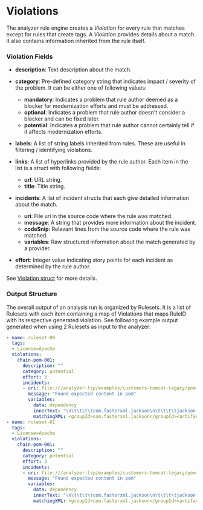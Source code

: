 # Violations

The analyzer rule engine creates a _Violation_ for every rule that matches except for rules that create tags. A _Violation_ provides details about a match. It also contains information inherited from the rule itself.

### Violation Fields

* **description**: Text description about the match. 

* **category**: Pre-defined category string that indicates impact / severity of the problem. It can be either one of following values:
  * **mandatory**: Indicates a problem that rule author deemed as a blocker for modernization efforts and must be addressed.
  * **optional**: Indicates a problem that rule author doesn't consider a blocker and can be fixed later.
  * **potential**: Indicates a problem that rule author cannot certainly tell if it affects modernization efforts.

* **labels**: A list of string labels inherited from rules. These are useful in filtering / identifying violations.

* **links**: A list of hyperlinks provided by the rule author. Each item in the list is a struct with following fields:
  * **url**: URL string.
  * **title**: Title string.

* **incidents**: A list of incident structs that each give detailed information about the match.
  * **uri**: File uri in the source code where the rule was matched.
  * **message**: A string that provides more information about the incident.
  * **codeSnip**: Relevant lines from the source code where the rule was matched.
  * **variables**: Raw structured information about the match generated by a provider.

* **effort**: Integer value indicating story points for each incident as determined by the rule author.

See [Violation struct](../hubapi/violations.go) for more details.

### Output Structure

The overall output of an analysis run is organized by Rulesets. It is a list of Rulesets with each item containing a map of Violations that maps RuleID with its respective generated violation. See following example output generated when using 2 Rulesets as input to the analyzer:

```yaml
- name: ruleset-00
  tags:
  - License=Apache
  violations:
    chain-pom-001:
      description: ""
      category: potential
      effort: 3
      incidents:
      - uri: file:///analyzer-lsp/examples/customers-tomcat-legacy/pom.xml
        message: "Found expected content in pom"
        variables:
          data: dependency
          innerText: "\n\t\t\t\tcom.fasterxml.jackson\n\t\t\t\tjackson-bom\n\t\t\t\t${jackson.version}\n\t\t\t\timport\n\t\t\t\tpom\n\t\t\t"
          matchingXML: <groupId>com.fasterxml.jackson</groupId><artifactId>jackson-bom</artifactId><version>${jackson.version}</version><scope>import</scope><type>pom</type>
- name: ruleset-01
  tags:
  - License=Apache
  violations:
    chain-pom-001:
      description: ""
      category: potential
      effort: 3
      incidents:
      - uri: file:///analyzer-lsp/examples/customers-tomcat-legacy/pom.xml
        message: "Found expected content in pom"
        variables:
          data: dependency
          innerText: "\n\t\t\t\tcom.fasterxml.jackson\n\t\t\t\tjackson-bom\n\t\t\t\t${jackson.version}\n\t\t\t\timport\n\t\t\t\tpom\n\t\t\t"
          matchingXML: <groupId>com.fasterxml.jackson</groupId><artifactId>jackson-bom</artifactId><version>${jackson.version}</version><scope>import</scope><type>pom</type>
```

